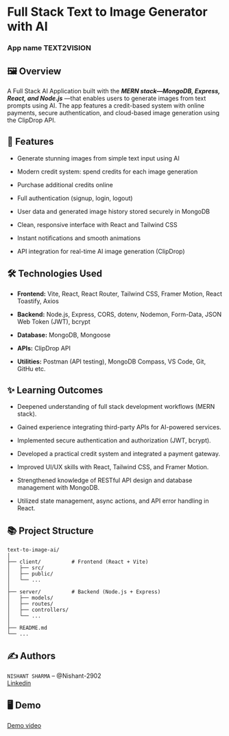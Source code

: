 # Full Stack Text to Image Generator with AI
### **App name TEXT2VISION** ###

## 🖼️ Overview


A Full Stack AI Application built with the ***MERN stack—MongoDB, Express, React, and Node.js*** —that enables users to generate images from text prompts using AI. The app features a credit-based system with online payments, secure authentication, and cloud-based image generation using the ClipDrop API.

## 🚀 Features

 - Generate stunning images from simple text input using AI

 - Modern credit system: spend credits for each image generation

 - Purchase additional credits online 

 - Full authentication (signup, login, logout)

- User data and generated image history stored securely in MongoDB

 - Clean, responsive interface with React and Tailwind CSS

 - Instant notifications and smooth animations

 - API integration for real-time AI image generation (ClipDrop)
 

 ## 🛠️ Technologies Used
 - **Frontend:** Vite, React, React Router, Tailwind CSS, Framer Motion, React Toastify, Axios

- **Backend:** Node.js, Express, CORS, dotenv, Nodemon, Form-Data, JSON Web Token (JWT), bcrypt

- **Database:** MongoDB, Mongoose

- **APIs:** ClipDrop API

- **Utilities:** Postman (API testing), MongoDB Compass, VS Code, Git, GitHu etc.

## ✨ Learning Outcomes

- Deepened understanding of full stack development workflows (MERN stack).

- Gained experience integrating third-party APIs for AI-powered services.

- Implemented secure authentication and authorization (JWT, bcrypt).

- Developed a practical credit system and integrated a payment gateway.

- Improved UI/UX skills with React, Tailwind CSS, and Framer Motion.

- Strengthened knowledge of RESTful API design and database management with MongoDB.

- Utilized state management, async actions, and API error handling in React.

## 📚 Project Structure
```
text-to-image-ai/
│
├── client/          # Frontend (React + Vite)
│   ├── src/
│   ├── public/
│   └── ...
│
├── server/          # Backend (Node.js + Express)
│   ├── models/
│   ├── routes/
│   ├── controllers/
│   └── ...
│
├── README.md
└── ...
```

## ✍️ Authors
`NISHANT SHARMA` – @Nishant-2902   
[Linkedin](www.linkedin.com/in/nishant-sharma-29022004n)

## 🖥️ Demo

[Demo video](https://youtu.be/O7X3vDc6M-k?si=R8o4EOw-OWOYBxqh)



